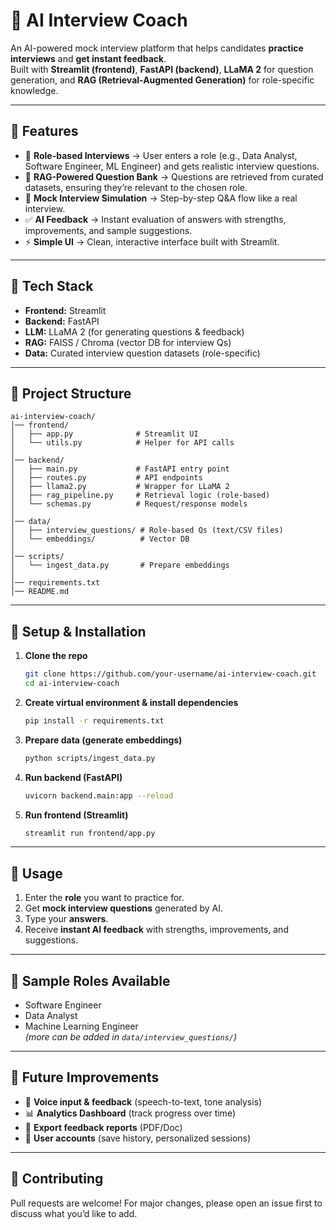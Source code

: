 # 🤖 AI Interview Coach  

An AI-powered mock interview platform that helps candidates **practice interviews** and **get instant feedback**.  
Built with **Streamlit (frontend)**, **FastAPI (backend)**, **LLaMA 2** for question generation, and **RAG (Retrieval-Augmented Generation)** for role-specific knowledge.  

---

## 🔹 Features  
- 🎯 **Role-based Interviews** → User enters a role (e.g., Data Analyst, Software Engineer, ML Engineer) and gets realistic interview questions.  
- 🧠 **RAG-Powered Question Bank** → Questions are retrieved from curated datasets, ensuring they’re relevant to the chosen role.  
- 💬 **Mock Interview Simulation** → Step-by-step Q&A flow like a real interview.  
- ✅ **AI Feedback** → Instant evaluation of answers with strengths, improvements, and sample suggestions.  
- ⚡ **Simple UI** → Clean, interactive interface built with Streamlit.  

---

## 🔹 Tech Stack  
- **Frontend:** Streamlit  
- **Backend:** FastAPI  
- **LLM:** LLaMA 2 (for generating questions & feedback)  
- **RAG:** FAISS / Chroma (vector DB for interview Qs)  
- **Data:** Curated interview question datasets (role-specific)  

---

## 🔹 Project Structure  
```
ai-interview-coach/
│── frontend/                          
│   ├── app.py              # Streamlit UI
│   └── utils.py            # Helper for API calls
│
│── backend/                           
│   ├── main.py             # FastAPI entry point
│   ├── routes.py           # API endpoints
│   ├── llama2.py           # Wrapper for LLaMA 2
│   ├── rag_pipeline.py     # Retrieval logic (role-based)
│   └── schemas.py          # Request/response models
│
│── data/                   
│   ├── interview_questions/ # Role-based Qs (text/CSV files)
│   └── embeddings/          # Vector DB
│
│── scripts/
│   └── ingest_data.py       # Prepare embeddings
│
│── requirements.txt
│── README.md
```

---

## 🔹 Setup & Installation  

1. **Clone the repo**  
   ```bash
   git clone https://github.com/your-username/ai-interview-coach.git
   cd ai-interview-coach
   ```

2. **Create virtual environment & install dependencies**  
   ```bash
   pip install -r requirements.txt
   ```

3. **Prepare data (generate embeddings)**  
   ```bash
   python scripts/ingest_data.py
   ```

4. **Run backend (FastAPI)**  
   ```bash
   uvicorn backend.main:app --reload
   ```

5. **Run frontend (Streamlit)**  
   ```bash
   streamlit run frontend/app.py
   ```

---

## 🔹 Usage  
1. Enter the **role** you want to practice for.  
2. Get **mock interview questions** generated by AI.  
3. Type your **answers**.  
4. Receive **instant AI feedback** with strengths, improvements, and suggestions.  

---

## 🔹 Sample Roles Available  
- Software Engineer  
- Data Analyst  
- Machine Learning Engineer  
*(more can be added in `data/interview_questions/`)*  

---

## 🔹 Future Improvements  
- 🎤 **Voice input & feedback** (speech-to-text, tone analysis)  
- 📊 **Analytics Dashboard** (track progress over time)  
- 📝 **Export feedback reports** (PDF/Doc)  
- 🔑 **User accounts** (save history, personalized sessions)  

---

## 🔹 Contributing  
Pull requests are welcome! For major changes, please open an issue first to discuss what you’d like to add.  

